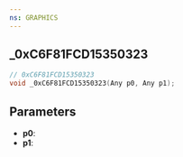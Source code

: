 ```yaml
---
ns: GRAPHICS
---
```

## _0xC6F81FCD15350323

```c
// 0xC6F81FCD15350323
void _0xC6F81FCD15350323(Any p0, Any p1);
```

## Parameters
* **p0**:
* **p1**:
